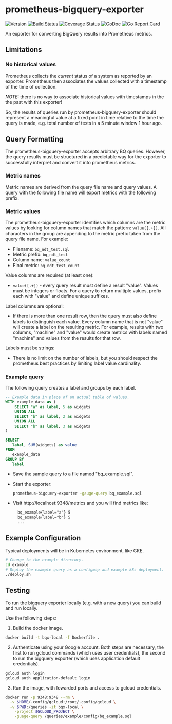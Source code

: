# prometheus-bigquery-exporter

[![Version](https://img.shields.io/github/tag/m-lab/prometheus-bigquery-exporter.svg)](https://github.com/m-lab/prometheus-bigquery-exporter/releases) [![Build Status](https://travis-ci.org/m-lab/prometheus-bigquery-exporter.svg?branch=master)](https://travis-ci.org/m-lab/prometheus-bigquery-exporter) [![Coverage Status](https://coveralls.io/repos/m-lab/prometheus-bigquery-exporter/badge.svg?branch=master)](https://coveralls.io/github/m-lab/prometheus-bigquery-exporter?branch=master) [![GoDoc](https://godoc.org/github.com/m-lab/prometheus-bigquery-exporter?status.svg)](https://godoc.org/github.com/m-lab/prometheus-bigquery-exporter) [![Go Report Card](https://goreportcard.com/badge/github.com/m-lab/prometheus-bigquery-exporter)](https://goreportcard.com/report/github.com/m-lab/prometheus-bigquery-exporter)

An exporter for converting BigQuery results into Prometheus metrics.

## Limitations

### No historical values

Prometheus collects the *current* status of a system as reported by an exporter.
Prometheus then associates the values collected with a timestamp of the time of
collection.

*NOTE:* there is no way to associate historical values with timestamps in the
the past with this exporter!

So, the results of queries run by prometheus-bigquery-exporter should represent
a meaningful value at a fixed point in time relative to the time the query is
made, e.g. total number of tests in a 5 minute window 1 hour ago.

## Query Formatting

The prometheus-bigquery-exporter accepts arbitrary BQ queries. However, the
query results must be structured in a predictable way for the exporter to
successfully interpret and convert it into prometheus metrics.

### Metric names

Metric names are derived from the query file name and query values. A query
with the following file name will export metrics with the following prefix.

### Metric values

The prometheus-bigquery-exporter identifies which columns are the metric
values by looking for column names that match the pattern: `value([.+])`. All
characters in the group are appending to the metric prefix taken from the
query file name. For example:

* Filename: `bq_ndt_test.sql`
* Metric prefix: `bq_ndt_test`
* Column name: `value_count`
* Final metric: `bq_ndt_test_count`

Value columns are required (at least one):

* `value([.+])` - every query result must define a result "value". Values must
  be integers or floats. For a query to return multiple values, prefix each
  with "value" and define unique suffixes.

Label columns are optional:

* If there is more than one result row, then the query must also define labels
  to distinguish each value. Every column name that is not "value" will create
  a label on the resulting metric. For example, results with two columns,
  "machine" and "value" would create metrics with labels named "machine" and
  values from the results for that row.

Labels must be strings:

* There is no limit on the number of labels, but you should respect the
  prometheus best practices by limiting label value cardinality.

### Example query

The following query creates a label and groups by each label.

  ```sql
  -- Example data in place of an actual table of values.
  WITH example_data as (
      SELECT "a" as label, 5 as widgets
      UNION ALL
      SELECT "b" as label, 2 as widgets
      UNION ALL
      SELECT "b" as label, 3 as widgets
  )

  SELECT
     label, SUM(widgets) as value
  FROM
     example_data
  GROUP BY
     label
  ```

* Save the sample query to a file named "bq_example.sql".
* Start the exporter:

  ```sh
  prometheus-bigquery-exporter -gauge-query bq_example.sql
  ```

* Visit http://localhost:9348/metrics and you will find metrics like:

  ```txt
    bq_example{label="a"} 5
    bq_example{label="b"} 5
    ...
  ```

## Example Configuration

Typical deployments will be in Kubernetes environment, like GKE.

```sh
# Change to the example directory.
cd example
# Deploy the example query as a configmap and example k8s deployment.
./deploy.sh
```

## Testing

To run the bigquery exporter locally (e.g. with a new query) you can build
and run locally.

Use the following steps:

1. Build the docker image.

  ```sh
  docker build -t bqx-local -f Dockerfile .
  ```

2. Authenticate using your Google account. Both steps are necessary, the
  first to run gcloud commands (which uses user credentials), the second to run
  the bigquery exporter (which uses application default credentials).

  ```sh
  gcloud auth login
  gcloud auth application-default login
  ```

3. Run the image, with fowarded ports and access to gcloud credentials.

  ```sh
  docker run -p 9348:9348 --rm \
    -v $HOME/.config/gcloud:/root/.config/gcloud \
    -v $PWD:/queries -it bqx-local \
      -project $GCLOUD_PROJECT \
      -guage-query /queries/example/config/bq_example.sql
  ```
